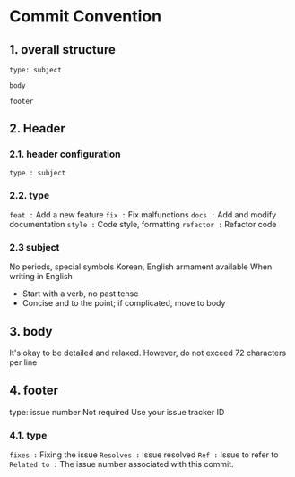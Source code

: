 # Commit Convention

## 1. overall structure
```
type: subject

body

footer

```
## 2. Header 
### 2.1. header configuration 
    type : subject    
### 2.2. type
`feat :` Add a new feature
`fix :` Fix malfunctions
`docs :` Add and modify documentation
`style :` Code style, formatting
`refactor :` Refactor code
### 2.3 subject
No periods, special symbols
Korean, English armament available
When writing in English
- Start with a verb, no past tense
- Concise and to the point; if complicated, move to body
## 3. body
It's okay to be detailed and relaxed.
However, do not exceed 72 characters per line
## 4. footer
type: issue number
Not required
Use your issue tracker ID
### 4.1. type
`fixes :` Fixing the issue
`Resolves :` Issue resolved
`Ref :` Issue to refer to
`Related to :` The issue number associated with this commit. 
